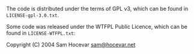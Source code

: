 The code is distributed under the terms of GPL v3, which can be found in `LICENSE-gpl-3.0.txt`.

Some code was released under the WTFPL Public Licence, which can be found in `LICENSE-WTFPL.txt`:

Copyright (C) 2004 Sam Hocevar <sam@hocevar.net>

